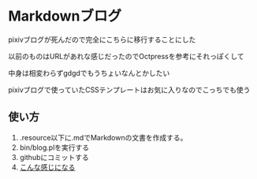 # Markdownブログ

pixivブログが死んだので完全にこちらに移行することにした

以前のものはURLがあれな感じだったのでOctpressを参考にそれっぽくして

中身は相変わらずgdgdでもうちょいなんとかしたい

pixivブログで使っていたCSSテンプレートはお気に入りなのでこっちでも使う

## 使い方

1. .resource以下に.mdでMarkdownの文書を作成する。
2. bin/blog.plを実行する
3. githubにコミットする
4. [こんな感じになる](http://mix3.github.com/)
